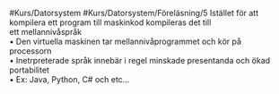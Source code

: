 #Kurs/Datorsystem #Kurs/Datorsystem/Föreläsning/5 
Istället för att kompilera ett program till maskinkod kompileras det till  
ett mellannivåspråk  
• Den virtuella maskinen tar mellannivåprogrammet och kör på  
processorn  
• Inetrpreterade språk innebär i regel minskade presentanda och ökad 
portabilitet  
• Ex: Java, Python, C# och etc...